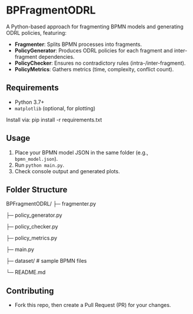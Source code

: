 # BPFragmentODRL

A Python-based approach for fragmenting BPMN models and generating ODRL policies, featuring:

- **Fragmenter**: Splits BPMN processes into fragments.
- **PolicyGenerator**: Produces ODRL policies for each fragment and inter-fragment dependencies.
- **PolicyChecker**: Ensures no contradictory rules (intra-/inter-fragment).
- **PolicyMetrics**: Gathers metrics (time, complexity, conflict count).

## Requirements
- Python 3.7+
- `matplotlib` (optional, for plotting)

Install via:
pip install -r requirements.txt


## Usage
1. Place your BPMN model JSON in the same folder (e.g., `bpmn_model.json`).
2. Run `python main.py`.
3. Check console output and generated plots.

## Folder Structure
BPFragmentODRL/ 
├─ fragmenter.py 

├─ policy_generator.py 

├─ policy_checker.py 

├─ policy_metrics.py 

├─ main.py 

├─ dataset/ # sample BPMN files 

└─ README.md

## Contributing
- Fork this repo, then create a Pull Request (PR) for your changes.



